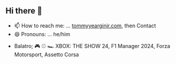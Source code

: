 ## Hi there 👋

<!--
**yeargin2021/yeargin2021** is a ✨ _special_ ✨ repository because its `README.md` (this file) appears on your GitHub profile.

Here are some ideas to get you started:
-->
<!-- 🔭 I’m currently working on ... -->
<!-- 🌱 I’m currently learning ... CSS-->
<!-- 👯 I’m looking to collaborate on ...
- 🤔 I’m looking for help with ...
- 💬 Ask me about ...-->
- 📫 How to reach me: ... <a target="_blank" href="https://www.tommyyearginjr.com/">tommyyearginjr.com</a>, then Contact
- 😄 Pronouns: ... he/him
<!-- ⚡ Fun fact: ... -->
- Balatro; 🎮 ⚾️ 🏎️  XBOX: THE SHOW 24, F1 Manager 2024, Forza Motorsport, Assetto Corsa

